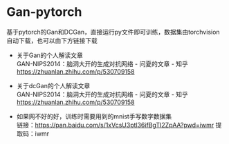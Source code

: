 # Gan-pytorch
基于pytorch的Gan和DCGan，直接运行py文件即可训练，数据集由torchvision自动下载，也可以由下方链接下载

- 关于Gan的个人解读文章  
GAN-NIPS2014：脑洞大开的生成对抗网络 - 问夏的文章 - 知乎  
https://zhuanlan.zhihu.com/p/530709158

- 关于dcGan的个人解读文章  
GAN-NIPS2014：脑洞大开的生成对抗网络 - 问夏的文章 - 知乎  
https://zhuanlan.zhihu.com/p/530709158

- 如果网不好的好，训练时需要用到的mnist手写数字数据集  
链接：https://pan.baidu.com/s/1xVcsU3ptl36ifBgTI2ZpAA?pwd=iwmr 
提取码：iwmr

